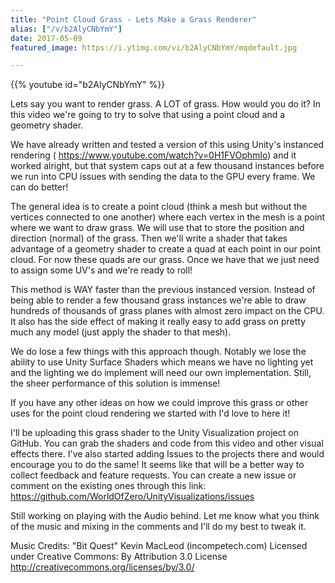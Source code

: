 ```yaml
---
title: "Point Cloud Grass - Lets Make a Grass Renderer"
alias: ["/v/b2AlyCNbYmY"]
date: 2017-05-09
featured_image: https://i.ytimg.com/vi/b2AlyCNbYmY/mqdefault.jpg

---
```


{{% youtube id="b2AlyCNbYmY" %}}

Lets say you want to render grass. A LOT of grass. How would you do it? In this video we're going to try to solve that using a point cloud and a geometry shader.

We have already written and tested a version of this using Unity's instanced rendering ( https://www.youtube.com/watch?v=0H1FVOphmIo) and it worked alright, but that system caps out at a few thousand instances before we run into CPU issues with sending the data to the GPU every frame. We can do better!

The general idea is to create a point cloud (think a mesh but without the vertices connected to one another) where each vertex in the mesh is a point where we want to draw grass. We will use that to store the position and direction (normal) of the grass. Then we'll write a shader that takes advantage of a geometry shader to create a quad at each point in our point cloud. For now these quads are our grass. Once we have that we just need to assign some UV's and we're ready to roll!

This method is WAY faster than the previous instanced version. Instead of being able to render a few thousand grass instances we're able to draw hundreds of thousands of grass planes with almost zero impact on the CPU. It also has the side effect of making it really easy to add grass on pretty much any model (just apply the shader to that mesh).

We do lose a few things with this approach though. Notably we lose the ability to use Unity Surface Shaders which means we have no lighting yet and the lighting we do implement will need our own implementation. Still, the sheer performance of this solution is immense!

If you have any other ideas on how we could improve this grass or other uses for the point cloud rendering we started with I'd love to here it!


I'll be uploading this grass shader to the Unity Visualization project on GitHub. You can grab the shaders and code from this video and other visual effects there. I've also started adding Issues to the projects there and would encourage you to do the same! It seems like that will be a better way to collect feedback and feature requests. You can create a new issue or comment on the existing ones through this link: https://github.com/WorldOfZero/UnityVisualizations/issues


Still working on playing with the Audio behind. Let me know what you think of the music and mixing in the comments and I'll do my best to tweak it.

Music Credits:
"Bit Quest" Kevin MacLeod (incompetech.com)
Licensed under Creative Commons: By Attribution 3.0 License
http://creativecommons.org/licenses/by/3.0/